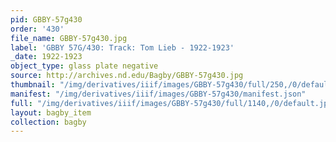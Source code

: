 ```yaml
---
pid: GBBY-57g430
order: '430'
file_name: GBBY-57g430.jpg
label: 'GBBY 57G/430: Track: Tom Lieb - 1922-1923'
_date: 1922-1923
object_type: glass plate negative
source: http://archives.nd.edu/Bagby/GBBY-57g430.jpg
thumbnail: "/img/derivatives/iiif/images/GBBY-57g430/full/250,/0/default.jpg"
manifest: "/img/derivatives/iiif/images/GBBY-57g430/manifest.json"
full: "/img/derivatives/iiif/images/GBBY-57g430/full/1140,/0/default.jpg"
layout: bagby_item
collection: bagby
---
```

